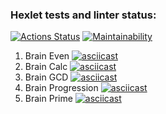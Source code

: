 ### Hexlet tests and linter status:
[![Actions Status](https://github.com/alte0/php-project-45/actions/workflows/hexlet-check.yml/badge.svg)](https://github.com/alte0/php-project-45/actions)
[![Maintainability](https://api.codeclimate.com/v1/badges/7bb068ba693836ae90e9/maintainability)](https://codeclimate.com/github/alte0/php-project-45/maintainability)

1) Brain Even [![asciicast](https://asciinema.org/a/TIwKqPw5BCUsk5eEPmvqR4tj8.svg)](https://asciinema.org/a/TIwKqPw5BCUsk5eEPmvqR4tj8)
2) Brain Calc [![asciicast](https://asciinema.org/a/fLKgXJxIYN8rY3jKzc8CbxDjl.svg)](https://asciinema.org/a/fLKgXJxIYN8rY3jKzc8CbxDjl)
3) Brain GCD  [![asciicast](https://asciinema.org/a/FjnU40wfnJYI06MTwrp3ijtQ1.svg)](https://asciinema.org/a/FjnU40wfnJYI06MTwrp3ijtQ1)
4) Brain Progression [![asciicast](https://asciinema.org/a/kxVaScv0mShF5BR9EwTE8ieRr.svg)](https://asciinema.org/a/kxVaScv0mShF5BR9EwTE8ieRr)
5) Brain Prime [![asciicast](https://asciinema.org/a/SE7FAcSUHGx4issHyloMQXtA4.svg)](https://asciinema.org/a/SE7FAcSUHGx4issHyloMQXtA4)